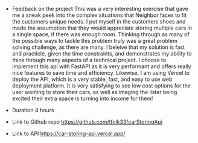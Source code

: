 - Feedback on the project
This was a very interesting exercise that gave me a sneak peek into the complex situations that Neighbor faces to fit the customers unique needs. I put myself in the customers shoes and made the assumption that they would appreciate storing multiple cars in a single space, if there was enough room. Thinking through as many of the possible ways to tackle this problem truly was a great problem solving challenge, as there are many. I beleive that my solution is fast and practicle, given the time constraints, and demonstrates my ability to think through many aspects of a technical project. I choose to implement this api with FastAPI as it is very performant and offers really nice features to save time and efficiency. Likewise, I am using Vercel to deploy the API, which is a very stable, fast, and easy to use web deployment platform. It is very satisfying to see low cost options for the user wanting to store their cars, as well as imaging the lister being excited their extra space is turning into income for them!
  
- Duration
4 hours
  
- Link to Github repo
https://github.com/tfolk33/carStoringApi

- Link to API
https://car-storing-api.vercel.app/
